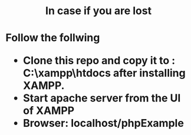 <h1 align="center">In case if you are lost <h1/>
  <p>Follow the follwing </p>
<ul>
  <li>Clone this repo and copy it to : C:\xampp\htdocs after installing XAMPP.</li>
  <li>Start apache server from the UI of XAMPP</li>
  <li>Browser: localhost/phpExample</li>
</ul>
